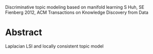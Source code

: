 Discriminative topic modeling based on manifold learning
S Huh, SE Fienberg
2012, ACM Transactions on Knowledge Discovery from Data 

# Abstract

Laplacian LSI and locally consistent topic model
